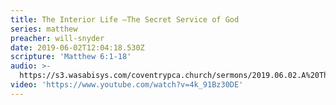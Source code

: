 ```yaml
---
title: The Interior Life –The Secret Service of God
series: matthew
preacher: will-snyder
date: 2019-06-02T12:04:18.530Z
scripture: 'Matthew 6:1-18'
audio: >-
  https://s3.wasabisys.com/coventrypca.church/sermons/2019.06.02.A%20The%20Interior%20Life%20-%20The%20Secret%20Service%20of%20God%20-%20Will%20Snyder.mp3
video: 'https://www.youtube.com/watch?v=4k_91Bz30DE'
---
```

